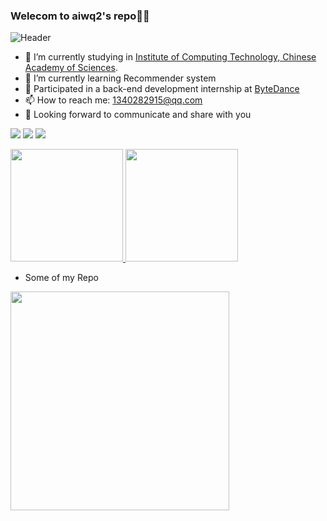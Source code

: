 ### Welecom to aiwq2's repo👋😊

![Header](https://github.com/aiwq2/aiwq2/assets/75_AA1h1Vyo.jpg "Header")

- 🔭 I’m currently studying in [Institute of Computing Technology, Chinese Academy of Sciences](http://www.ict.cas.cn/).
- 🌱 I’m currently learning Recommender system
- 💬 Participated in a back-end development internship at [ByteDance](https://www.bytedance.com/zh/)
- 📫 How to reach me: [1340282915@qq.com](mailto:1340282915@qq.com)
- 👯 Looking forward to communicate and share with you

![](https://img.shields.io/badge/python-informational?style=plastic&logo=7Zip&logoColor=white&color=2bbc8a)
![](https://img.shields.io/badge/java-informational?style=plastic&logo=7Zip&logoColor=white&color=2bbc8a)
![](https://img.shields.io/badge/work-hard-blue?style=plastic&logo=ACM&logoColor=white&color=2bbc8a)

<!-- [![Top Langs](https://github-readme-stats.vercel.app/api/top-langs/?username=aiwq2&layout=compact)](https://github.com/anuraghazra/github-readme-stats) -->
<a href="https://github.com/anuraghazra/github-readme-stats">
<img src="https://github-readme-stats.vercel.app/api/top-langs/?username=aiwq2&layout=compact&theme=highcontrast" height="180px">
</a>
<!-- [![aiwq2's GitHub stats](https://github-readme-stats.vercel.app/api?username=aiwq2&show_icons=True&include_all_commits=true&theme=highcontrast&)](https://github.com/anuraghazra/github-readme-stats) -->
<a href="https://shields.io/badges/static-badge">
<img src="https://github-readme-stats.vercel.app/api?username=aiwq2&show_icons=True&include_all_commits=true&theme=highcontrast" height="180px">
</a>

- Some of my Repo
<!-- [![Readme Card](https://github-readme-stats.vercel.app/api/pin/?username=aiwq2&repo=interview-review&show_owner=True)](https://github.com/aiwq2/interview-review) -->
<img  src="https://github-readme-stats.vercel.app/api/pin/?username=aiwq2&repo=interview-review&show_owner=True" width="350px"/>